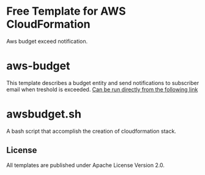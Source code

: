 # Free Template for AWS CloudFormation
Aws budget exceed notification.

# aws-budget
This template describes a budget entity and send notifications to subscriber email when treshold is exceeded.
[Can be run directly from the following link](https://console.aws.amazon.com/cloudformation/home#/stacks/create/review?templateURL=https://cloufdormationbc.s3-eu-west-1.amazonaws.com/Stacks/budget/budget.yaml&amp;stackName=BudgetAlert&amp;param_Name=BudgetAlert&amp;param_Amount=80)

# awsbudget.sh

A bash script that accomplish the creation of cloudformation stack.

## License
All templates are published under Apache License Version 2.0.

